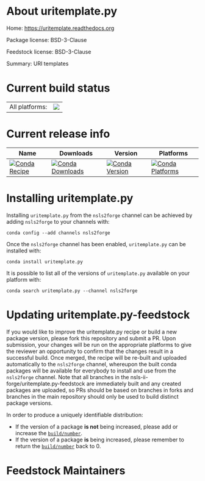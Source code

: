 About uritemplate.py
====================

Home: https://uritemplate.readthedocs.org

Package license: BSD-3-Clause

Feedstock license: BSD-3-Clause

Summary: URI templates



Current build status
====================


<table><tr><td>All platforms:</td>
    <td>
      <a href="https://dev.azure.com/nsls2forge/nsls2forge/_build/latest?definitionId=244&branchName=master">
        <img src="https://dev.azure.com/nsls2forge/nsls2forge/_apis/build/status/uritemplate.py-feedstock?branchName=master">
      </a>
    </td>
  </tr>
</table>

Current release info
====================

| Name | Downloads | Version | Platforms |
| --- | --- | --- | --- |
| [![Conda Recipe](https://img.shields.io/badge/recipe-uritemplate.py-green.svg)](https://anaconda.org/nsls2forge/uritemplate.py) | [![Conda Downloads](https://img.shields.io/conda/dn/nsls2forge/uritemplate.py.svg)](https://anaconda.org/nsls2forge/uritemplate.py) | [![Conda Version](https://img.shields.io/conda/vn/nsls2forge/uritemplate.py.svg)](https://anaconda.org/nsls2forge/uritemplate.py) | [![Conda Platforms](https://img.shields.io/conda/pn/nsls2forge/uritemplate.py.svg)](https://anaconda.org/nsls2forge/uritemplate.py) |

Installing uritemplate.py
=========================

Installing `uritemplate.py` from the `nsls2forge` channel can be achieved by adding `nsls2forge` to your channels with:

```
conda config --add channels nsls2forge
```

Once the `nsls2forge` channel has been enabled, `uritemplate.py` can be installed with:

```
conda install uritemplate.py
```

It is possible to list all of the versions of `uritemplate.py` available on your platform with:

```
conda search uritemplate.py --channel nsls2forge
```




Updating uritemplate.py-feedstock
=================================

If you would like to improve the uritemplate.py recipe or build a new
package version, please fork this repository and submit a PR. Upon submission,
your changes will be run on the appropriate platforms to give the reviewer an
opportunity to confirm that the changes result in a successful build. Once
merged, the recipe will be re-built and uploaded automatically to the
`nsls2forge` channel, whereupon the built conda packages will be available for
everybody to install and use from the `nsls2forge` channel.
Note that all branches in the nsls-ii-forge/uritemplate.py-feedstock are
immediately built and any created packages are uploaded, so PRs should be based
on branches in forks and branches in the main repository should only be used to
build distinct package versions.

In order to produce a uniquely identifiable distribution:
 * If the version of a package **is not** being increased, please add or increase
   the [``build/number``](https://conda.io/docs/user-guide/tasks/build-packages/define-metadata.html#build-number-and-string).
 * If the version of a package **is** being increased, please remember to return
   the [``build/number``](https://conda.io/docs/user-guide/tasks/build-packages/define-metadata.html#build-number-and-string)
   back to 0.

Feedstock Maintainers
=====================


